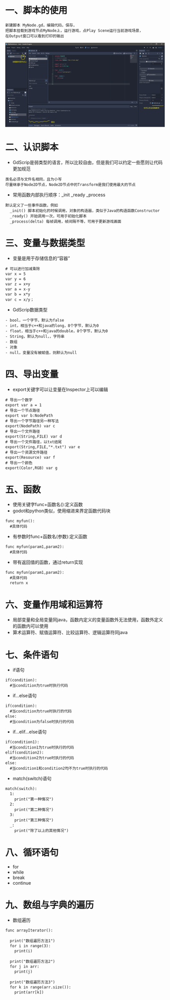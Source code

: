 # 一、脚本的使用
```godot
新建脚本 MyNode.gd，编辑代码，保存，
把脚本挂载到游戏节点MyNode上，运行游戏，点Play Scene运行当前游戏场景，
在Output窗口可以看到打印的输出
```
![image](https://github.com/dameion-wang/Godot-learningBlog/blob/main/IMG/script1.png)

# 二、认识脚本
- GdScrip是弱类型的语言，所以比较自由，但是我们可以约定一些愿则让代码更加规范
```
类名必须与文件名相同，且为小写
尽量继承于Node2D节点，Node2D节点中的Transform是我们使用最大的节点
```
- 常用函数内部执行顺序：_init   _ready  _process
```
默认定义了一些事件函数，例如
  _init() 脚本初始化的时候调用，对象的构造器，类似于Java的构造函数Constructor
  _ready() 开始调用一次，可用于初始化脚本
  _process(delta) 每帧调用，帧间隔不等，可用于更新游戏画面
```

# 三、变量与数据类型
- 变量是用于存储信息的“容器”
```
# 可以进行加减乘除
var x = 5
var y = 6
var z = x+y
var a = x-y
var b = x*y
var c = x/y；
```
- GdScrip数据类型
```
- bool，一个字节，默认为false
- int，相当于c++和java的long，8个字节，默认为0
- float，相当于c++和java的double，8个字节，默认为0
- String，默认为null，，字符串
- 数组
- 对象
- null，变量没有被赋值，则默认为null
```

# 四、导出变量

- export关键字可以让变量在Inspector上可以编辑
```godot
# 导出一个数字
export var a = 1
# 导出一个节点路径
export var b:NodePath
# 导出一个字节路径另一种写法
export(NodePath) var c
# 导出一个文件路径
export(String,FILE) var d
# 导出一个文件路径，以txt结尾
export(String,FILE,"*.txt") var e
# 导出一个资源文件路径
export(Resource) var f
# 导出一个颜色
export(Color,RGB) var g
```

# 五、函数

- 使用关键字func+函数名():定义函数
- godot和python类似，使用缩进来界定函数代码块
```godot
func myfun():
  #具体代码
```

- 有参数时func+函数名(参数):定义函数
```godot
func myfun(param1,param2):
  #具体代码
```

- 带有返回值的函数，通过return实现
```godot
func myfun(param1,param2):
  #具体代码
  return x
```
# 六、变量作用域和运算符

- 局部变量和全局变量同java，函数内定义的变量函数外无法使用，函数外定义的函数内可以使用
- 算术运算符、赋值运算符、比较运算符、逻辑运算符同java

# 七、条件语句

- if语句
```godot
if(condition):
  #当condition为true时执行代码
```

- if...else语句
```dogot
if(condition):
  #当condition为true时执行的代码
else:
  #当condition为false时执行的代码
```

- if...elif...else语句
```dogot
if(condition1):
  #当condition1为true时执行的代码
elif(condition2):
  #当condition2为true时执行的代码
else:
  #当condition1和condition2均不为true时执行的代码
```

- match(switch)语句
```godot
match(switch):
  1:
    print("第一种情况")
  2:
    print("第二种情况")
  3:
    print("第三种情况")
  _:
    print("除了以上的其他情况")
```

# 八、循环语句

- for
- while
- break
- continue

# 九、数组与字典的遍历

- 数组遍历
``` godot
func arrayIterator():

  print("数组遍历方法1")
  for i in range(3):
    print(i)
    
  print("数组遍历方法2")
  for j in arr:
    print(j)
    
  print("数组遍历方法3")
  for k in range(arr.size()):
    print(arr[k])
```

